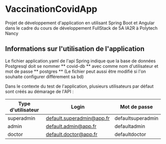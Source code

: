 # VaccinationCovidApp

Projet de développement d'application en utilisant Spring Boot et Angular dans le cadre du cours de développement FullStack de 5A IA2R à Polytech Nancy

## Informations sur l'utilisation de l'application

Le fichier application.yaml de l'api Spring indique que la base de données Postgresql doit se nommer ** covid-db ** avec comme nom d'utilisateur et mot de passe ** postgres ** (Le fichier peut aussi être modifié si l'on souhaite configurer différement sa bd)

Dans le contexte du test de l'application, plusieurs utilisateurs par défaut sont créés au démarage de l'API : 

|Type d'utilisateur|Login|Mot de passe|
|--------|--------|--------|
|    superadmin    |    default.superadmin@app.fr    | defaultsuperadmin |
|    admin    |    default.admin@app.fr    | defaultadmin |
|    doctor    |    default.doctor@app.fr    | defaultdoctor |

